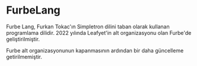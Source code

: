 # FurbeLang
Furbe Lang, Furkan Tokac'ın Simpletron dilini taban olarak kullanan programlama dilidir. 2022 yılında Leafyet'in alt organizasyonu olan Furbe'de geliştirilmiştir. 

Furbe alt organizasyonunun kapanmasının ardından bir daha güncelleme getirilmemiştir. 
